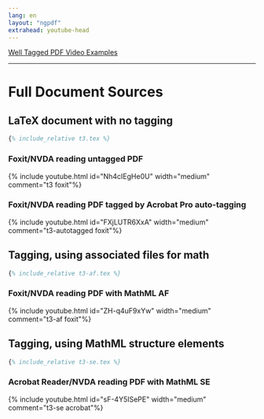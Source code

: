 ```yaml
---
lang: en
layout: "ngpdf"
extrahead: youtube-head
---
```


<script>
function generatepreamble(t,e) {return e.getValue();}
runlatex.texts.metadata="";
runlatex.preincludes = {
 "pre1": {"pre0": "t3.tex"},
 "pre2": {"pre0": "t3.tex"}
 }
</script>

[Well Tagged PDF Video Examples](./)

----

# Full Document Sources

## LaTeX document with no tagging

```latex
{% include_relative t3.tex %}
```

###  Foxit/NVDA reading untagged PDF

{% include youtube.html id="Nh4cIEgHe0U" width="medium" comment="t3 foxit"%}

###  Foxit/NVDA reading PDF tagged by Acrobat Pro auto-tagging

{% include youtube.html id="FXjLUTR6XxA" width="medium" comment="t3-autotagged foxit"%}

## Tagging, using associated files for math

```latex
{% include_relative t3-af.tex %}
```

### Foxit/NVDA reading PDF with MathML AF

{% include youtube.html id="ZH-q4uF9xYw" width="medium" comment="t3-af foxit"%}

## Tagging, using MathML structure elements
```latex
{% include_relative t3-se.tex %}
```

### Acrobat Reader/NVDA reading PDF with MathML SE

{% include youtube.html id="sF-4Y5ISePE" width="medium" comment="t3-se acrobat"%}